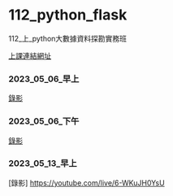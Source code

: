 # __112_python_flask__
112_上_python大數據資料探勘實務班

[上課連結網址](https://meet.google.com/ghs-xzys-oaj)

### 2023_05_06_早上
[錄影](https://youtube.com/live/fWLSVRak3Cg)


### 2023_05_06_下午
[錄影](https://youtube.com/live/s1B70OYObks)

### 2023_05_13_早上
[錄影] https://youtube.com/live/6-WKuJH0YsU


